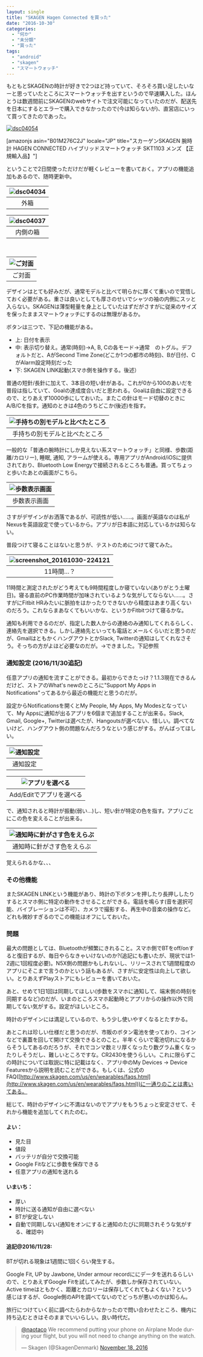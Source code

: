 ```yaml
---
layout: single
title: "SKAGEN Hagen Connected を買った"
date: "2016-10-30"
categories: 
  - "何か"
  - "未分類"
  - "買った"
tags: 
  - "android"
  - "skagen"
  - "スマートウォッチ"
---
```


もともとSKAGENの時計が好きで2つほど持っていて、そろそろ買い足したいなーと思っていたところにスマートウォッチを出すというので早速購入した。ほんとうは数週間前にSKAGENのwebサイトで注文可能になっていたのだが、配送先を日本にするとエラーで購入できなかったので(今は知らないが)、直営店にいって買ってきたのであった。

[![dsc04054](https://blog.naotaco.com/assets/images/posts/2016/10/DSC04054-400x267.jpg)](https://blog.naotaco.com/assets/images/posts/2016/10/DSC04054.jpg)

\[amazonjs asin="B01M276C2J" locale="JP" title="スカーゲンSKAGEN 腕時計 HAGEN CONNECTED ハイブリッドスマートウォッチ SKT1103 メンズ 【正規輸入品】"\]

ということで2日間使っただけだが軽くレビューを書いておく。アプリの機能追加もあるので、随時更新中。

| ![dsc04034](https://blog.naotaco.com/assets/images/posts/2016/10/DSC04034-400x267.jpg) |
|:--:|
|  外箱 |

| ![dsc04037](https://blog.naotaco.com/assets/images/posts/2016/10/DSC04037-300x300.jpg) |
|:--:|
|  内側の箱 |

 

| ![ご対面](https://blog.naotaco.com/assets/images/posts/2016/10/DSC04054-400x267.jpg) |
|:--:|
|  ご対面 |

デザインはとても好みだが、通常モデルと比べて明らかに厚くて重いので覚悟しておく必要がある。重さは良いとしても厚さのせいでシャツの袖の内側にスッと入らない。SKAGENは薄型軽量を身上としていたはずだがさすがに従来のサイズを保ったままスマートウォッチにするのは無理があるか。

ボタンは三つで、下記の機能がある。

- 上: 日付を表示
- 中: 表示切り替え。通常(時刻)→A, B, Cの各モード→通常　のトグル。デフォルトだと、AがSecond Time Zone(どこか1つの都市の時刻)、Bが日付、CがAlarm設定時刻だった
- 下: SKAGEN LINK起動(スマホ側を操作する。後述）

普通の短針/長針に加えて、3本目の短い針がある。これが0から100のあいだを普段は指していて、Goalの達成度合いだと思われる。Goalは自由に設定できるので、とりあえず10000歩にしておいた。またこの針はモード切替のときにA/B/Cを指す。通知のときは4色のうちどこか(後述)を指す。

| ![手持ちの別モデルと比べたところ](https://blog.naotaco.com/assets/images/posts/2016/10/DSC04060-400x267.jpg) |
|:--:|
|  手持ちの別モデルと比べたところ |

一般的な「普通の腕時計にしか見えない系スマートウォッチ」と同様、歩数(距離/カロリー), 睡眠, 通知, アラームが使える。専用アプリがAndroid/iOSに提供されており、Bluetooth Low Energyで接続されるところも普通。買ってちょっと歩いたあとの画面がこちら。

| ![歩数表示画面](https://blog.naotaco.com/assets/images/posts/2016/10/Screenshot_20161030-015041-169x300.png) |
|:--:|
|  歩数表示画面 |

さすがデザインがお洒落であるが、可読性が低い……。画面が英語なのは私がNexusを英語設定で使っているから。アプリが日本語に対応しているかは知らない。

普段つけて寝ることはないと思うが、テストのためにつけて寝てみた。

| ![screenshot_20161030-224121](https://blog.naotaco.com/assets/images/posts/2016/10/Screenshot_20161030-224121-169x300.png) |
|:--:|
|  11時間…？ |

11時間と測定されたがどう考えても9時間程度しか寝ていない(ありがとう土曜日)。寝る直前のPC作業時間が加味されているような気がしてならない……。さすがにFitbit HRみたいに脈拍をはかったりできないから精度はあまり高くないのだろう。これならまあなくてもいいかな、というかFitbitつけて寝るかな。

通知も利用できるのだが、指定した数人からの連絡のみ通知してくれるらしく、連絡先を選択できる。しかし連絡先といっても電話とメールくらいだと思うのだが、GmailはともかくハングアウトとかSlack, Twitterの通知はしてくれなさそう。そっちの方がよほど必要なのだが。→できました。下記参照

### 通知設定 (2016/11/30追記)

任意アプリの通知を流すことができる。最初からできたっけ？1.1.3現在できるんだけど、ストアのWhat's newのところに"Support My Apps in Notifications"ってあるから最近の機能だと思うのだが。

設定からNotificationsを開くとMy People, My Apps, My Modesとなっていて、My Appsに通知が出るアプリを6個まで追加することが出来る。Slack, Gmail, Google+, Twitterは選べたが、Hangoutsが選べない、惜しい。調べてないけど、ハングアウト側の問題なんだろうなという感じがする。がんばってほしい。

| ![通知設定](https://blog.naotaco.com/assets/images/posts/2016/10/Screenshot_20161130-224942-169x300.png) |
|:--:|
|  通知設定 |

| ![アプリを選べる](https://blog.naotaco.com/assets/images/posts/2016/10/Screenshot_20161130-220616-169x300.png) |
|:--:|
|  Add/Editでアプリを選べる |

で、通知されると時計が振動(弱い…)し、短い針が特定の色を指す。アプリごとにこの色を変えることが出来る。

| ![通知時に針がさす色をえらぶ](https://blog.naotaco.com/assets/images/posts/2016/10/Screenshot_20161130-224937-169x300.png) |
|:--:|
|  通知時に針がさす色をえらぶ |

覚えられるかな、、、

### その他機能

またSKAGEN LINKという機能があり、時計の下ボタンを押したり長押ししたりするとスマホ側に特定の動作をさせることができる。電話を鳴らす(音を選択可能、バイブレーションは不可）、カメラで撮影する、再生中の音楽の操作など。どれも微妙すぎるのでこの機能はオフにしておいた。

### 問題

最大の問題としては、Bluetoothが頻繁にきれること。スマホ側でBTをoff/onすると復旧するが、毎日やらなきゃいけないのか?(追記にも書いたが、現状では1-2週に1回程度必要)。N5X側の問題かもしれないし、リリースされて1週間程度のアプリにそこまで言うのかという話もあるが、さすがに安定性は向上して欲しい。とりあえずPlayストアにもレビューを書いておいた。

あと、せめて1日1回は同期してほしい(歩数をスマホに通知して、端末側の時刻を同期するなど)のだが、いまのところスマホ起動時とアプリからの操作以外で同期してない気がする。設定がほしいところ。

時計のデザインには満足しているので、もう少し使いやすくなるとたすかる。

あとこれは珍しい仕様だと思うのだが、市販のボタン電池を使っており、コインなどで裏蓋を回して開けて交換できるとのこと。半年くらいで電池切れになるからそうしてあるのだろうが、それでコンマ数ミリ厚くなったり数グラム重くなったりしそうだし、難しいところですな。CR2430を使うらしい。これに限らずこの時計については取説に特に記載はなく、アプリ中のMy Devices -> Device Featuresから説明を読むことができる。もしくは、公式のFAQ([http://www.skagen.com/us/en/wearables/faqs.html](http://www.skagen.com/us/en/wearables/faqs.html))に一通りのことは書いてある。

総じて、時計のデザインに不満はないのでアプリをもうちょっと安定させて、それから機能を追加してくれたのむ。

#### よい：

- 見た目
- 値段
- バッテリが自分で交換可能
- Google Fitなどに歩数を保存できる
- 任意アプリの通知を送れる

#### いまいち：

- 厚い
- 時計に送る通知が自由に選べない
- BTが安定しない
- 自動で同期しない(通知をオンにすると通知のたびに同期されそうな気がする、確認中)

#### 追記@2016/11/28:

BTが切れる現象は1週間に1回くらい発生する。

Google Fit, UP by Jawbone, Under armour recordににデータを送れるらしいので、とりあえずGoogle Fitを試してみたが、歩数しか保存されていない。Active timeはともかく、距離とカロリーは保存してくれてもよくない？という感じはするが、Google側のAPIを調べてないのでどっちが悪いのかは知らん。

旅行につけていく前に調べたらわからなかったので問い合わせたところ、機内に持ち込むときはそのままでいいらしい。良い時代だ。

<blockquote class="twitter-tweet" data-conversation="none" data-lang="en"><p dir="ltr" lang="en"><a href="https://twitter.com/naotaco">@naotaco</a> We recommend putting your phone on Airplane Mode during your flight, but you will not need to change anything on the watch.</p>— Skagen (@SkagenDenmark) <a href="https://twitter.com/SkagenDenmark/status/799633264453582849">November 18, 2016</a></blockquote>

<script async src="//platform.twitter.com/widgets.js" charset="utf-8"></script>
